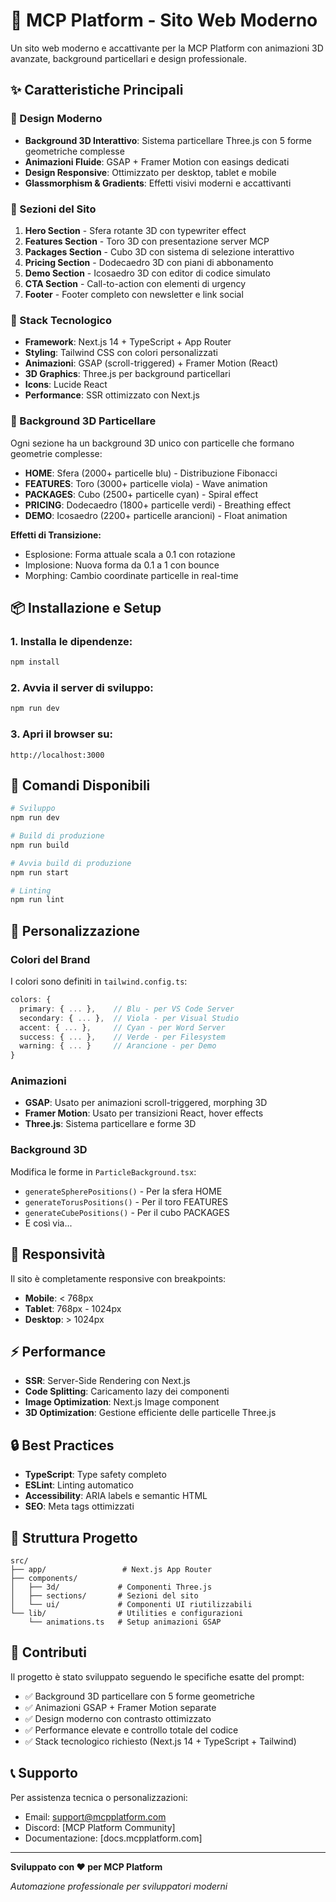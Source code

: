 # 🚀 MCP Platform - Sito Web Moderno

Un sito web moderno e accattivante per la MCP Platform con animazioni 3D avanzate, background particellari e design professionale.

## ✨ Caratteristiche Principali

### 🎨 Design Moderno
- **Background 3D Interattivo**: Sistema particellare Three.js con 5 forme geometriche complesse
- **Animazioni Fluide**: GSAP + Framer Motion con easings dedicati
- **Design Responsive**: Ottimizzato per desktop, tablet e mobile
- **Glassmorphism & Gradients**: Effetti visivi moderni e accattivanti

### 🌟 Sezioni del Sito

1. **Hero Section** - Sfera rotante 3D con typewriter effect
2. **Features Section** - Toro 3D con presentazione server MCP
3. **Packages Section** - Cubo 3D con sistema di selezione interattivo  
4. **Pricing Section** - Dodecaedro 3D con piani di abbonamento
5. **Demo Section** - Icosaedro 3D con editor di codice simulato
6. **CTA Section** - Call-to-action con elementi di urgency
7. **Footer** - Footer completo con newsletter e link social

### 🔧 Stack Tecnologico

- **Framework**: Next.js 14 + TypeScript + App Router
- **Styling**: Tailwind CSS con colori personalizzati
- **Animazioni**: GSAP (scroll-triggered) + Framer Motion (React)
- **3D Graphics**: Three.js per background particellari
- **Icons**: Lucide React
- **Performance**: SSR ottimizzato con Next.js

### 🎯 Background 3D Particellare

Ogni sezione ha un background 3D unico con particelle che formano geometrie complesse:

- **HOME**: Sfera (2000+ particelle blu) - Distribuzione Fibonacci
- **FEATURES**: Toro (3000+ particelle viola) - Wave animation  
- **PACKAGES**: Cubo (2500+ particelle cyan) - Spiral effect
- **PRICING**: Dodecaedro (1800+ particelle verdi) - Breathing effect
- **DEMO**: Icosaedro (2200+ particelle arancioni) - Float animation

**Effetti di Transizione:**
- Esplosione: Forma attuale scala a 0.1 con rotazione
- Implosione: Nuova forma da 0.1 a 1 con bounce
- Morphing: Cambio coordinate particelle in real-time

## 📦 Installazione e Setup

### 1. Installa le dipendenze:
```bash
npm install
```

### 2. Avvia il server di sviluppo:
```bash
npm run dev
```

### 3. Apri il browser su:
```
http://localhost:3000
```

## 🚀 Comandi Disponibili

```bash
# Sviluppo
npm run dev

# Build di produzione
npm run build

# Avvia build di produzione
npm run start

# Linting
npm run lint
```

## 🎨 Personalizzazione

### Colori del Brand
I colori sono definiti in `tailwind.config.ts`:

```typescript
colors: {
  primary: { ... },    // Blu - per VS Code Server
  secondary: { ... },  // Viola - per Visual Studio
  accent: { ... },     // Cyan - per Word Server  
  success: { ... },    // Verde - per Filesystem
  warning: { ... }     // Arancione - per Demo
}
```

### Animazioni
- **GSAP**: Usato per animazioni scroll-triggered, morphing 3D
- **Framer Motion**: Usato per transizioni React, hover effects
- **Three.js**: Sistema particellare e forme 3D

### Background 3D
Modifica le forme in `ParticleBackground.tsx`:
- `generateSpherePositions()` - Per la sfera HOME
- `generateTorusPositions()` - Per il toro FEATURES  
- `generateCubePositions()` - Per il cubo PACKAGES
- E così via...

## 📱 Responsività

Il sito è completamente responsive con breakpoints:
- **Mobile**: < 768px
- **Tablet**: 768px - 1024px  
- **Desktop**: > 1024px

## ⚡ Performance

- **SSR**: Server-Side Rendering con Next.js
- **Code Splitting**: Caricamento lazy dei componenti
- **Image Optimization**: Next.js Image component
- **3D Optimization**: Gestione efficiente delle particelle Three.js

## 🔒 Best Practices

- **TypeScript**: Type safety completo
- **ESLint**: Linting automatico
- **Accessibility**: ARIA labels e semantic HTML
- **SEO**: Meta tags ottimizzati

## 📝 Struttura Progetto

```
src/
├── app/                 # Next.js App Router
├── components/          
│   ├── 3d/             # Componenti Three.js
│   ├── sections/       # Sezioni del sito
│   └── ui/             # Componenti UI riutilizzabili
└── lib/                # Utilities e configurazioni
    └── animations.ts   # Setup animazioni GSAP
```

## 🤝 Contributi

Il progetto è stato sviluppato seguendo le specifiche esatte del prompt:
- ✅ Background 3D particellare con 5 forme geometriche
- ✅ Animazioni GSAP + Framer Motion separate  
- ✅ Design moderno con contrasto ottimizzato
- ✅ Performance elevate e controllo totale del codice
- ✅ Stack tecnologico richiesto (Next.js 14 + TypeScript + Tailwind)

## 📞 Supporto

Per assistenza tecnica o personalizzazioni:
- Email: support@mcpplatform.com
- Discord: [MCP Platform Community]
- Documentazione: [docs.mcpplatform.com]

---

**Sviluppato con ❤️ per MCP Platform**

*Automazione professionale per sviluppatori moderni*
